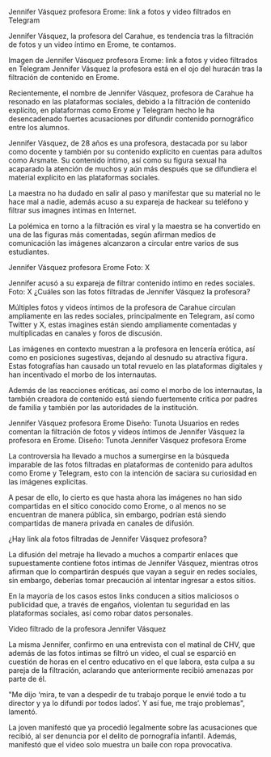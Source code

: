 Jennifer Vásquez profesora Erome: link a fotos y video filtrados en Telegram

Jennifer Vásquez, la profesora del Carahue, es tendencia tras la filtración de fotos y un video íntimo en Erome, te contamos.

Imagen de Jennifer Vásquez profesora Erome: link a fotos y video filtrados en Telegram
Jennifer Vásquez la profesora está en el ojo del huracán tras la filtración de contenido en Erome.

Recientemente, el nombre de Jennifer Vásquez, profesora de Carahue ha resonado en las plataformas sociales, debido a la filtración de contenido explícito, en plataformas como Erome y Telegram hecho le ha desencadenado fuertes acusaciones por difundir contenido pornográfico entre los alumnos.

Jennifer Vásquez, de 28 años es una profesora, destacada por su labor como docente y también por su contenido explícito en cuentas para adultos como Arsmate. Su contenido íntimo, así como su figura sexual ha acaparado la atención de muchos y aún más después que se difundiera el material explícito en las plataformas sociales.

La maestra no ha dudado en salir al paso y manifestar que su material no le hace mal a nadie, además acuso a su expareja de hackear su teléfono y filtrar sus imagnes intimas en Internet.


La polémica en torno a la filtración es viral y la maestra se ha convertido en una de las figuras más comentadas, según afirman medios de comunicación las imágenes alcanzaron a circular entre varios de sus estudiantes.

Jennifer Vásquez profesora Erome Foto: X

Jennifer acusó a su expareja de filtrar contenido intimo en redes sociales. Foto: X
¿Cuáles son las fotos filtradas de Jennifer Vásquez la profesora?

Múltiples fotos y videos íntimos de la profesora de Carahue circulan ampliamente en las redes sociales, principalmente en Telegram, así como Twitter y X, estas imagines están siendo ampliamente comentadas y multiplicadas en canales y foros de discusión.

Las imágenes en contexto muestran a la profesora en lencería erótica, así como en posiciones sugestivas, dejando al desnudo su atractiva figura. Estas fotografías han causado un total revuelo en las plataformas digitales y han incentivado el morbo de los internautas.

Además de las reacciones eróticas, así como el morbo de los internautas, la también creadora de contenido está siendo fuertemente critica por padres de familia y también por las autoridades de la institución.

Jennifer Vásquez profesora Erome Diseño: Tunota
Usuarios en redes comentan la filtración de fotos y videos íntimos de Jennifer Vásquez la profesora en Erome. Diseño: Tunota
Jennifer Vásquez profesora Erome

La controversia ha llevado a muchos a sumergirse en la búsqueda imparable de las fotos filtradas en plataformas de contenido para adultos como Erome y Telegram, esto con la intención de saciara su curiosidad en las imágenes explicitas.

A pesar de ello, lo cierto es que hasta ahora las imágenes no han sido compartidas en el sitico conocido como Erome, o al menos no se encuentran de manera pública, sin embargo, podrían está siendo compartidas de manera privada en canales de difusión.


¿Hay link ala fotos filtradas de Jennifer Vásquez profesora?

La difusión del metraje ha llevado a muchos a compartir enlaces que supuestamente contiene fotos intimas de Jennifer Vásquez, mientras otros afirman que lo compartirán después que vayan a seguir en redes sociales, sin embargo, deberías tomar precaución al intentar ingresar a estos sitios.

En la mayoría de los casos estos links conducen a sitios maliciosos o publicidad que, a través de engaños, violentan tu seguridad en las plataformas sociales, así como robar datos personales.

Video filtrado de la profesora Jennifer Vásquez

La misma Jennifer, confirmo en una entrevista con el matinal de CHV, que además de las fotos intimas se filtró un video, el cual se esparció en cuestión de horas en el centro educativo en el que labora, esta culpa a su pareja de la filtración, aclarando que anteriormente recibió amenazas por parte de él.


"Me dijo ‘mira, te van a despedir de tu trabajo porque le envié todo a tu director y ya lo difundí por todos lados’. Y así fue, me trajo problemas", lamentó.

La joven manifestó que ya procedió legalmente sobre las acusaciones que recibió, al ser denuncia por el delito de pornografía infantil. Además, manifestó que el video solo muestra un baile con ropa provocativa.
